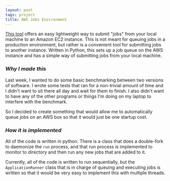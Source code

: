 ```yaml
---
layout: post
tags: project
title: AWS Jobs Environment
---
```


[This tool](https://github.com/connormurray7/aws-jobs-environment) offers an easy lightweight way to submit "jobs" from your local machine to an Amazon EC2 instance. This is not meant for queuing jobs in a production environment, but rather is a convenient tool for submitting jobs to another instance. Written in Python, this sets up a job queue on the AWS instance and has a simple way of submitting jobs from your local machine.

### _Why I made this_
Last week, I wanted to do some basic benchmarking between two versions of software. I wrote some tests that ran for a non-trivial amount of time and I didn't want to sit there all day and wait for them to finish. I also didn't want to have any of the other programs or things I'm doing on my laptop to interfere with the benchmark.

So I decided to create something that would allow me to automatically queue jobs on an AWS box so that it would just be one startup cost.

### _How it is implemented_
All of the code is written in python. There is a class that does a double-fork to daemonize the `run` process, and that run process is implemented to monitor to directory and then run any new jobs that are added to it.

Currently, all of the code is written to run sequentially, but the `ApplicationRunner` class that is in charge of queuing and executing jobs is written so that it would be very easy to implement this with multiple threads.
